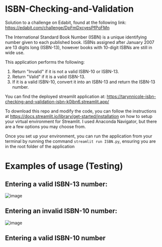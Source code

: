 # ISBN-Checking-and-Validation
Solution to a challenge on Edabit, found at the following link: https://edabit.com/challenge/DpFmDxcyesPfPoFMn

The International Standard Book Number (ISBN) is a unique identifying number given to each published book. ISBNs assigned after January 2007 are 13 digits long (ISBN-13), however books with 10-digit ISBNs are still in wide use.

This application performs the following:

1. Return "Invalid" if it is not a valid ISBN-10 or ISBN-13.
2. Return "Valid" if it is a valid ISBN-13.
3. If it is a valid ISBN-10, convert it into an ISBN-13 and return the ISBN-13 number.

You can find the deployed streamlit application at: https://tarynnicole-isbn-checking-and-validation-isbn-k0ibn6.streamlit.app/


To download this repo and modify the code, you can follow the instructions at https://docs.streamlit.io/library/get-started/installation on how to setup your virtual environment for Streamlit.
I used Anaconda Navigator, but there are a few options you may choose from.

Once you set up your environment, you can run the application from your terminal by running the command `streamlit run ISBN.py`, ensuring you are in the root folder of the application

# Examples of usage (Testing)

## Entering a valid ISBN-13 number:
![image](https://github.com/TarynNicole/ISBN-Checking-and-Validation/assets/70257895/41c33d19-bae6-4c35-b24d-1f2b91f3851c)


## Entering an invalid ISBN-10 number:
![image](https://github.com/TarynNicole/ISBN-Checking-and-Validation/assets/70257895/0106d0b6-e0fd-4b08-a0c7-db86e4fb61e5)

## Entering a valid ISBN-10 number




